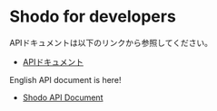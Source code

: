 # Shodo for developers

APIドキュメントは以下のリンクから参照してください。

* [APIドキュメント](./docs/api.md)

English API document is here!

* [Shodo API Document](./docs/api_en.md)

